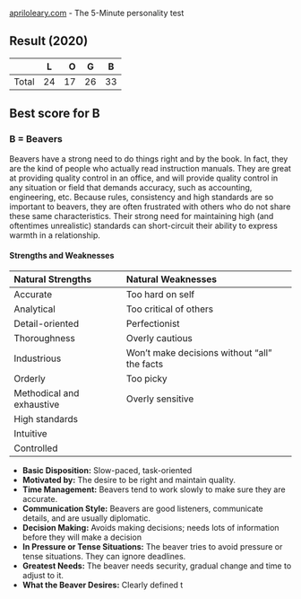 [apriloleary.com](https://www.apriloleary.com/wp-content/uploads/2014/09/The-Hive-005-Strengths-test.pdf) - The 5-Minute personality test

## Result (2020) 

|  | L | O  | G | B |
| -- |:--:| --:| -- | -- |
| Total      | 24 | 17 | 26 | 33 |


## Best score for B

### B = Beavers
Beavers have a strong need to do things right and by the book. In fact, they are the kind of people who actually read
instruction manuals. They are great at providing quality control in an office, and will provide quality control in any
situation or field that demands accuracy, such as accounting, engineering, etc. Because rules, consistency and high
standards are so important to beavers, they are often frustrated with others who do not share these same
characteristics. Their strong need for maintaining high (and oftentimes unrealistic) standards can short-circuit their
ability to express warmth in a relationship.

#### Strengths and Weaknesses

| Natural Strengths | Natural Weaknesses |
| :-- | :-- | 
| Accurate | Too hard on self |
| Analytical | Too critical of others |
| Detail-oriented | Perfectionist |
| Thoroughness | Overly cautious |
| Industrious | Won’t make decisions without “all” the facts |
| Orderly | Too picky |
| Methodical and exhaustive | Overly sensitive |
| High standards | |
| Intuitive | |
| Controlled | |

* **Basic Disposition:** Slow-paced, task-oriented
* **Motivated by:** The desire to be right and maintain quality.
* **Time Management:** Beavers tend to work slowly to make sure they are accurate.
* **Communication Style:** Beavers are good listeners, communicate details, and are usually diplomatic.
* **Decision Making:** Avoids making decisions; needs lots of information before they will make a decision
* **In Pressure or Tense Situations:** The beaver tries to avoid pressure or tense situations. They can ignore deadlines.
* **Greatest Needs:** The beaver needs security, gradual change and time to adjust to it.
* **What the Beaver Desires:** Clearly defined t
